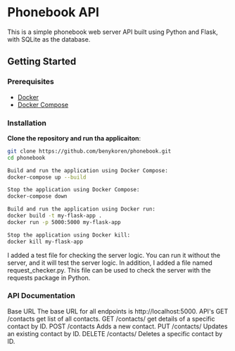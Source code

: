 # Phonebook API

This is a simple phonebook web server API built using Python and Flask, with SQLite as the database.

## Getting Started

### Prerequisites

- [Docker](https://www.docker.com/get-started)
- [Docker Compose](https://docs.docker.com/compose/install/)

### Installation

**Clone the repository and run tha applicaiton**:

   ```bash
   git clone https://github.com/benykoren/phonebook.git
   cd phonebook

Build and run the application using Docker Compose:
docker-compose up --build

Stop the application using Docker Compose:
docker-compose down

Build and run the application using Docker run:
docker build -t my-flask-app .
docker run -p 5000:5000 my-flask-app

Stop the application using Docker kill:
docker kill my-flask-app  
```

I added a test file for checking the server logic.
You can run it without the server, and it will test the server logic.
In addition, I added a file named request_checker.py.
This file can be used to check the server with the requests package in Python.

### API Documentation

Base URL
The base URL for all endpoints is http://localhost:5000.
API's
GET /contacts get list of all contacts.
GET /contacts/<id> get details of a specific contact by ID.
POST /contacts Adds a new contact.
PUT /contacts/<id> Updates an existing contact by ID.
DELETE /contacts/<id> Deletes a specific contact by ID.
